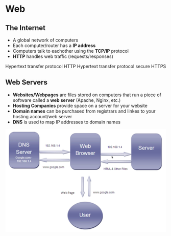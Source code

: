 # Web

## The Internet

- A global network of computers
- Each computer/router has a **IP address**
- Computers talk to eachother using the **TCP/IP** protocol
- **HTTP** handles web traffic (requests/responses)


Hypertext transfer protocol HTTP
Hypertext transfer protocol secure HTTPS

## Web Servers

- **Websites/Webpages** are files stored on computers that run a
piece of software called a **web server** (Apache, Nginx, etc.)
- **Hosting Companies** provide space on a server for your website
- **Domain names** can be purchased from registrars and linkes to
your hosting account/web server
- **DNS** is used to map IP addresses to domain names

![Diagramm](data/1.png)